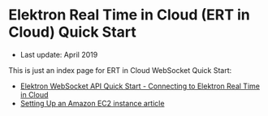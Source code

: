 # Elektron Real Time in Cloud (ERT in Cloud) Quick Start
- Last update: April 2019

This is just an index page for ERT in Cloud WebSocket Quick Start:
* [Elektron WebSocket API Quick Start - Connecting to Elektron Real Time in Cloud](./ERT_in_Cloud_WS_Quickstart.md)
* [Setting Up an Amazon EC2 instance article](./Amazon_AMI.md)










